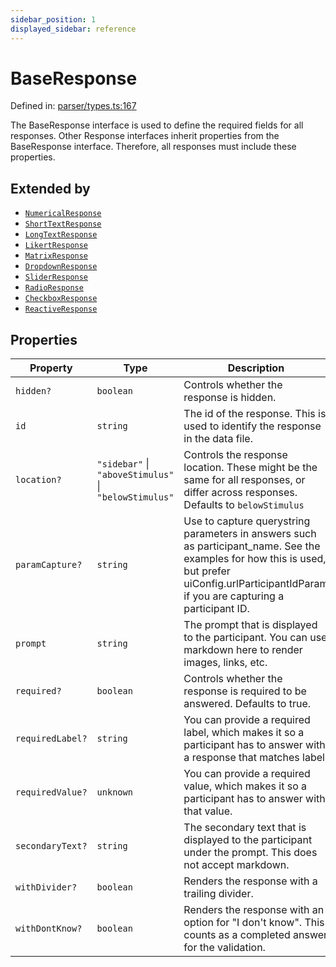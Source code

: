 ```yaml
---
sidebar_position: 1
displayed_sidebar: reference
---
```


# BaseResponse

Defined in: [parser/types.ts:167](https://github.com/revisit-studies/study/blob/91e343153031618f8f5789851e5b25c288bf8f4a/src/parser/types.ts#L167)

The BaseResponse interface is used to define the required fields for all responses.
Other Response interfaces inherit properties from the BaseResponse interface.
Therefore, all responses must include these properties.

## Extended by

- [`NumericalResponse`](NumericalResponse.md)
- [`ShortTextResponse`](ShortTextResponse.md)
- [`LongTextResponse`](LongTextResponse.md)
- [`LikertResponse`](LikertResponse.md)
- [`MatrixResponse`](MatrixResponse.md)
- [`DropdownResponse`](DropdownResponse.md)
- [`SliderResponse`](SliderResponse.md)
- [`RadioResponse`](RadioResponse.md)
- [`CheckboxResponse`](CheckboxResponse.md)
- [`ReactiveResponse`](ReactiveResponse.md)

## Properties

| Property | Type | Description | Defined in |
| ------ | ------ | ------ | ------ |
| <a id="hidden"></a> `hidden?` | `boolean` | Controls whether the response is hidden. | [parser/types.ts:185](https://github.com/revisit-studies/study/blob/91e343153031618f8f5789851e5b25c288bf8f4a/src/parser/types.ts#L185) |
| <a id="id"></a> `id` | `string` | The id of the response. This is used to identify the response in the data file. | [parser/types.ts:169](https://github.com/revisit-studies/study/blob/91e343153031618f8f5789851e5b25c288bf8f4a/src/parser/types.ts#L169) |
| <a id="location"></a> `location?` | `"sidebar"` \| `"aboveStimulus"` \| `"belowStimulus"` | Controls the response location. These might be the same for all responses, or differ across responses. Defaults to `belowStimulus` | [parser/types.ts:177](https://github.com/revisit-studies/study/blob/91e343153031618f8f5789851e5b25c288bf8f4a/src/parser/types.ts#L177) |
| <a id="paramcapture"></a> `paramCapture?` | `string` | Use to capture querystring parameters in answers such as participant_name. See the examples for how this is used, but prefer uiConfig.urlParticipantIdParam if you are capturing a participant ID. | [parser/types.ts:183](https://github.com/revisit-studies/study/blob/91e343153031618f8f5789851e5b25c288bf8f4a/src/parser/types.ts#L183) |
| <a id="prompt"></a> `prompt` | `string` | The prompt that is displayed to the participant. You can use markdown here to render images, links, etc. | [parser/types.ts:171](https://github.com/revisit-studies/study/blob/91e343153031618f8f5789851e5b25c288bf8f4a/src/parser/types.ts#L171) |
| <a id="required"></a> `required?` | `boolean` | Controls whether the response is required to be answered. Defaults to true. | [parser/types.ts:175](https://github.com/revisit-studies/study/blob/91e343153031618f8f5789851e5b25c288bf8f4a/src/parser/types.ts#L175) |
| <a id="requiredlabel"></a> `requiredLabel?` | `string` | You can provide a required label, which makes it so a participant has to answer with a response that matches label. | [parser/types.ts:181](https://github.com/revisit-studies/study/blob/91e343153031618f8f5789851e5b25c288bf8f4a/src/parser/types.ts#L181) |
| <a id="requiredvalue"></a> `requiredValue?` | `unknown` | You can provide a required value, which makes it so a participant has to answer with that value. | [parser/types.ts:179](https://github.com/revisit-studies/study/blob/91e343153031618f8f5789851e5b25c288bf8f4a/src/parser/types.ts#L179) |
| <a id="secondarytext"></a> `secondaryText?` | `string` | The secondary text that is displayed to the participant under the prompt. This does not accept markdown. | [parser/types.ts:173](https://github.com/revisit-studies/study/blob/91e343153031618f8f5789851e5b25c288bf8f4a/src/parser/types.ts#L173) |
| <a id="withdivider"></a> `withDivider?` | `boolean` | Renders the response with a trailing divider. | [parser/types.ts:187](https://github.com/revisit-studies/study/blob/91e343153031618f8f5789851e5b25c288bf8f4a/src/parser/types.ts#L187) |
| <a id="withdontknow"></a> `withDontKnow?` | `boolean` | Renders the response with an option for "I don't know". This counts as a completed answer for the validation. | [parser/types.ts:189](https://github.com/revisit-studies/study/blob/91e343153031618f8f5789851e5b25c288bf8f4a/src/parser/types.ts#L189) |
